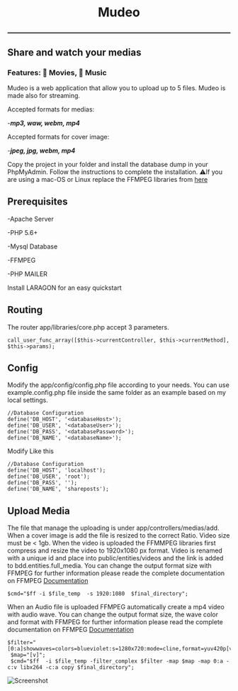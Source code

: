 # <center>Mudeo</center>  <hr style="border:1px solid gray"> </hr>
## Share and watch your medias
### Features:  🎥 Movies, 🎵 Music

Mudeo is a web application that allow you to upload up to 5 files. Mudeo is made also for streaming.

Accepted formats for medias:

-***mp3, waw, webm, mp4***

Accepted formats for cover image:

-***jpeg, jpg, webm, mp4***


Copy the project in your folder and install the database dump in your PhpMyAdmin. Follow the instructions to complete the installation.
⚠️If you are using a mac-OS or Linux replace the FFMPEG libraries from <a href="https://ffmpeg.org/download.html">here</a>
## Prerequisites

-Apache Server

-PHP 5.6+

-Mysql Database

-FFMPEG

-PHP MAILER

Install LARAGON for an easy quickstart

## Routing
The router app/libraries/core.php accept 3 parameters.
```
call_user_func_array([$this->currentController, $this->currentMethod], $this->params);
```


## Config 
Modify the app/config/config.php file according to your needs. You can use example.config.php file inside the same folder as an example based on my local settings.
```
//Database Configuration
define('DB_HOST', '<databaseHost>');
define('DB_USER', '<databaseUser>');
define('DB_PASS', '<databasePassword>');
define('DB_NAME', '<databaseName>');
```
Modify Like this
```
//Database Configuration
define('DB_HOST', 'localhost');
define('DB_USER', 'root');
define('DB_PASS', '');
define('DB_NAME', 'shareposts');
```


## Upload Media
The file that manage the uploading is under app/controllers/medias/add. When a cover image is add the file is resized to the correct Ratio.
Video size must be < 1gb. When the video is uploaded the FFMMPEG libraries first compress and resize the video to 1920x1080 px format. Video is renamed with a unique id and place into public/entities/videos and the link is added to bdd.entities.full_media.
You can change the output format size with FFMPEG for further information please reade the complete documentation on FFMPEG <a href="https://ffmpeg.org/documentation.html">Documentation</a>
```
$cmd="$ff -i $file_temp  -s 1920:1080  $final_directory";
```
When an Audio file is uploaded FFMPEG automatically create a mp4 video with audio wave. You can change the output format size, the wave color and format with FFMPEG for further information please read the complete documentation on FFMPEG <a href="https://ffmpeg.org/documentation.html">Documentation</a>
```
$filter="[0:a]showwaves=colors=blueviolet:s=1280x720:mode=cline,format=yuv420p[v]";
 $map="[v]";
 $cmd="$ff  -i $file_temp -filter_complex $filter -map $map -map 0:a -c:v libx264 -c:a copy $final_directory";
```
![Screenshot](D:\laragon\www\mudeo\md-files\upload.png)